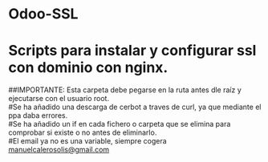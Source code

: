 # Odoo-SSL  
# Scripts para instalar y configurar ssl con dominio con nginx.    
##IMPORTANTE: Esta carpeta debe pegarse en la ruta antes dle raíz y ejecutarse con el usuario root.  
#Se ha añadido una descarga de cerbot a traves de curl, ya que mediante el ppa daba errores.  
#Se ha añadido un if en cada fichero o carpeta que se elimina para comprobar si existe o no antes de eliminarlo.  
#El email ya no es una variable, siempre cogera manuelcalerosolis@gmail.com   

